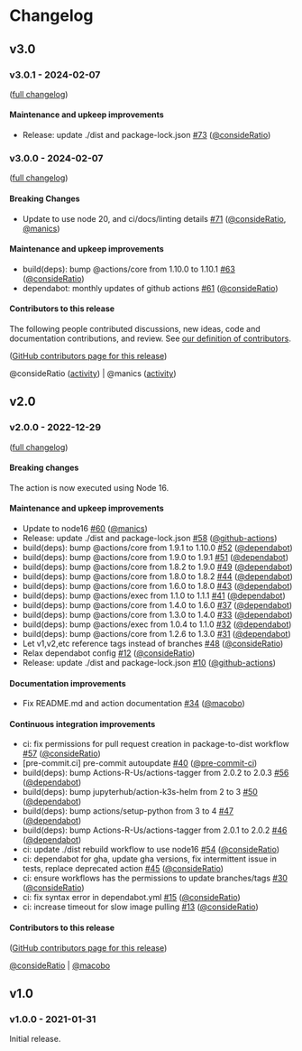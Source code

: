 # Changelog

## v3.0

### v3.0.1 - 2024-02-07

([full changelog](https://github.com/jupyterhub/action-k8s-await-workloads/compare/v3.0.0...v3.0.1))

#### Maintenance and upkeep improvements

- Release: update ./dist and package-lock.json [#73](https://github.com/jupyterhub/action-k8s-await-workloads/pull/73) ([@consideRatio](https://github.com/consideRatio))

### v3.0.0 - 2024-02-07

([full changelog](https://github.com/jupyterhub/action-k8s-await-workloads/compare/v2.0.0...v3.0.0))

#### Breaking Changes

- Update to use node 20, and ci/docs/linting details [#71](https://github.com/jupyterhub/action-k8s-await-workloads/pull/71) ([@consideRatio](https://github.com/consideRatio), [@manics](https://github.com/manics))

#### Maintenance and upkeep improvements

- build(deps): bump @actions/core from 1.10.0 to 1.10.1 [#63](https://github.com/jupyterhub/action-k8s-await-workloads/pull/63) ([@consideRatio](https://github.com/consideRatio))
- dependabot: monthly updates of github actions [#61](https://github.com/jupyterhub/action-k8s-await-workloads/pull/61) ([@consideRatio](https://github.com/consideRatio))

#### Contributors to this release

The following people contributed discussions, new ideas, code and documentation contributions, and review.
See [our definition of contributors](https://github-activity.readthedocs.io/en/latest/#how-does-this-tool-define-contributions-in-the-reports).

([GitHub contributors page for this release](https://github.com/jupyterhub/action-k8s-await-workloads/graphs/contributors?from=2022-12-29&to=2024-02-05&type=c))

@consideRatio ([activity](https://github.com/search?q=repo%3Ajupyterhub%2Faction-k8s-await-workloads+involves%3AconsideRatio+updated%3A2022-12-29..2024-02-05&type=Issues)) | @manics ([activity](https://github.com/search?q=repo%3Ajupyterhub%2Faction-k8s-await-workloads+involves%3Amanics+updated%3A2022-12-29..2024-02-05&type=Issues))

## v2.0

### v2.0.0 - 2022-12-29

([full changelog](https://github.com/jupyterhub/action-k8s-await-workloads/compare/v1.0.0...v2.0.0))

#### Breaking changes

The action is now executed using Node 16.

#### Maintenance and upkeep improvements

- Update to node16 [#60](https://github.com/jupyterhub/action-k8s-await-workloads/pull/60) ([@manics](https://github.com/manics))
- Release: update ./dist and package-lock.json [#58](https://github.com/jupyterhub/action-k8s-await-workloads/pull/58) ([@github-actions](https://github.com/github-actions))
- build(deps): bump @actions/core from 1.9.1 to 1.10.0 [#52](https://github.com/jupyterhub/action-k8s-await-workloads/pull/52) ([@dependabot](https://github.com/dependabot))
- build(deps): bump @actions/core from 1.9.0 to 1.9.1 [#51](https://github.com/jupyterhub/action-k8s-await-workloads/pull/51) ([@dependabot](https://github.com/dependabot))
- build(deps): bump @actions/core from 1.8.2 to 1.9.0 [#49](https://github.com/jupyterhub/action-k8s-await-workloads/pull/49) ([@dependabot](https://github.com/dependabot))
- build(deps): bump @actions/core from 1.8.0 to 1.8.2 [#44](https://github.com/jupyterhub/action-k8s-await-workloads/pull/44) ([@dependabot](https://github.com/dependabot))
- build(deps): bump @actions/core from 1.6.0 to 1.8.0 [#43](https://github.com/jupyterhub/action-k8s-await-workloads/pull/43) ([@dependabot](https://github.com/dependabot))
- build(deps): bump @actions/exec from 1.1.0 to 1.1.1 [#41](https://github.com/jupyterhub/action-k8s-await-workloads/pull/41) ([@dependabot](https://github.com/dependabot))
- build(deps): bump @actions/core from 1.4.0 to 1.6.0 [#37](https://github.com/jupyterhub/action-k8s-await-workloads/pull/37) ([@dependabot](https://github.com/dependabot))
- build(deps): bump @actions/core from 1.3.0 to 1.4.0 [#33](https://github.com/jupyterhub/action-k8s-await-workloads/pull/33) ([@dependabot](https://github.com/dependabot))
- build(deps): bump @actions/exec from 1.0.4 to 1.1.0 [#32](https://github.com/jupyterhub/action-k8s-await-workloads/pull/32) ([@dependabot](https://github.com/dependabot))
- build(deps): bump @actions/core from 1.2.6 to 1.3.0 [#31](https://github.com/jupyterhub/action-k8s-await-workloads/pull/31) ([@dependabot](https://github.com/dependabot))
- Let v1,v2,etc reference tags instead of branches [#48](https://github.com/jupyterhub/action-k8s-await-workloads/pull/48) ([@consideRatio](https://github.com/consideRatio))
- Relax dependabot config [#12](https://github.com/jupyterhub/action-k8s-await-workloads/pull/12) ([@consideRatio](https://github.com/consideRatio))
- Release: update ./dist and package-lock.json [#10](https://github.com/jupyterhub/action-k8s-await-workloads/pull/10) ([@github-actions](https://github.com/github-actions))

#### Documentation improvements

- Fix README.md and action documentation [#34](https://github.com/jupyterhub/action-k8s-await-workloads/pull/34) ([@macobo](https://github.com/macobo))

#### Continuous integration improvements

- ci: fix permissions for pull request creation in package-to-dist workflow [#57](https://github.com/jupyterhub/action-k8s-await-workloads/pull/57) ([@consideRatio](https://github.com/consideRatio))
- [pre-commit.ci] pre-commit autoupdate [#40](https://github.com/jupyterhub/action-k8s-await-workloads/pull/40) ([@pre-commit-ci](https://github.com/pre-commit-ci))
- build(deps): bump Actions-R-Us/actions-tagger from 2.0.2 to 2.0.3 [#56](https://github.com/jupyterhub/action-k8s-await-workloads/pull/56) ([@dependabot](https://github.com/dependabot))
- build(deps): bump jupyterhub/action-k3s-helm from 2 to 3 [#50](https://github.com/jupyterhub/action-k8s-await-workloads/pull/50) ([@dependabot](https://github.com/dependabot))
- build(deps): bump actions/setup-python from 3 to 4 [#47](https://github.com/jupyterhub/action-k8s-await-workloads/pull/47) ([@dependabot](https://github.com/dependabot))
- build(deps): bump Actions-R-Us/actions-tagger from 2.0.1 to 2.0.2 [#46](https://github.com/jupyterhub/action-k8s-await-workloads/pull/46) ([@dependabot](https://github.com/dependabot))
- ci: update ./dist rebuild workflow to use node16 [#54](https://github.com/jupyterhub/action-k8s-await-workloads/pull/54) ([@consideRatio](https://github.com/consideRatio))
- ci: dependabot for gha, update gha versions, fix intermittent issue in tests, replace deprecated action [#45](https://github.com/jupyterhub/action-k8s-await-workloads/pull/45) ([@consideRatio](https://github.com/consideRatio))
- ci: ensure workflows has the permissions to update branches/tags [#30](https://github.com/jupyterhub/action-k8s-await-workloads/pull/30) ([@consideRatio](https://github.com/consideRatio))
- ci: fix syntax error in dependabot.yml [#15](https://github.com/jupyterhub/action-k8s-await-workloads/pull/15) ([@consideRatio](https://github.com/consideRatio))
- ci: increase timeout for slow image pulling [#13](https://github.com/jupyterhub/action-k8s-await-workloads/pull/13) ([@consideRatio](https://github.com/consideRatio))

#### Contributors to this release

([GitHub contributors page for this release](https://github.com/jupyterhub/action-k8s-await-workloads/graphs/contributors?from=2021-01-31&to=2022-12-28&type=c))

[@consideRatio](https://github.com/search?q=repo%3Ajupyterhub%2Faction-k8s-await-workloads+involves%3AconsideRatio+updated%3A2021-01-31..2022-12-28&type=Issues) | [@macobo](https://github.com/search?q=repo%3Ajupyterhub%2Faction-k8s-await-workloads+involves%3Amacobo+updated%3A2021-01-31..2022-12-28&type=Issues)

## v1.0

### v1.0.0 - 2021-01-31

Initial release.
